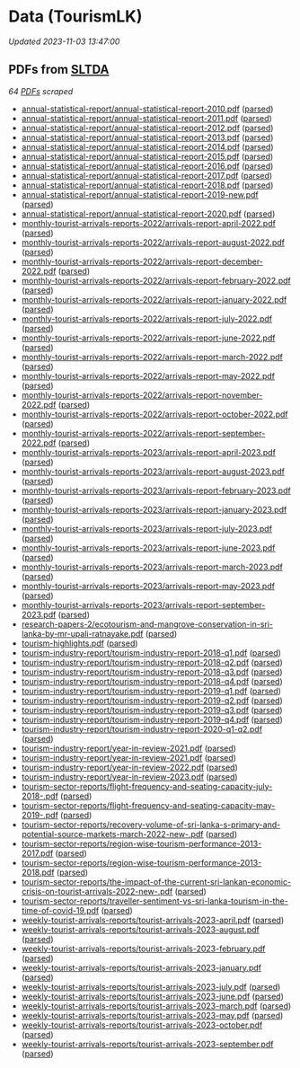 # Data (TourismLK)
*Updated 2023-11-03 13:47:00*

## PDFs from [SLTDA](https://www.sltda.gov.lk/statistics)
*64 [PDFs](sltda/pdf) scraped*
* [annual-statistical-report/annual-statistical-report-2010.pdf](annual-statistical-report/annual-statistical-report-2010.pdf) ([parsed](annual-statistical-report/annual-statistical-report-2010.pdf-parsed))
* [annual-statistical-report/annual-statistical-report-2011.pdf](annual-statistical-report/annual-statistical-report-2011.pdf) ([parsed](annual-statistical-report/annual-statistical-report-2011.pdf-parsed))
* [annual-statistical-report/annual-statistical-report-2012.pdf](annual-statistical-report/annual-statistical-report-2012.pdf) ([parsed](annual-statistical-report/annual-statistical-report-2012.pdf-parsed))
* [annual-statistical-report/annual-statistical-report-2013.pdf](annual-statistical-report/annual-statistical-report-2013.pdf) ([parsed](annual-statistical-report/annual-statistical-report-2013.pdf-parsed))
* [annual-statistical-report/annual-statistical-report-2014.pdf](annual-statistical-report/annual-statistical-report-2014.pdf) ([parsed](annual-statistical-report/annual-statistical-report-2014.pdf-parsed))
* [annual-statistical-report/annual-statistical-report-2015.pdf](annual-statistical-report/annual-statistical-report-2015.pdf) ([parsed](annual-statistical-report/annual-statistical-report-2015.pdf-parsed))
* [annual-statistical-report/annual-statistical-report-2016.pdf](annual-statistical-report/annual-statistical-report-2016.pdf) ([parsed](annual-statistical-report/annual-statistical-report-2016.pdf-parsed))
* [annual-statistical-report/annual-statistical-report-2017.pdf](annual-statistical-report/annual-statistical-report-2017.pdf) ([parsed](annual-statistical-report/annual-statistical-report-2017.pdf-parsed))
* [annual-statistical-report/annual-statistical-report-2018.pdf](annual-statistical-report/annual-statistical-report-2018.pdf) ([parsed](annual-statistical-report/annual-statistical-report-2018.pdf-parsed))
* [annual-statistical-report/annual-statistical-report-2019-new.pdf](annual-statistical-report/annual-statistical-report-2019-new.pdf) ([parsed](annual-statistical-report/annual-statistical-report-2019-new.pdf-parsed))
* [annual-statistical-report/annual-statistical-report-2020.pdf](annual-statistical-report/annual-statistical-report-2020.pdf) ([parsed](annual-statistical-report/annual-statistical-report-2020.pdf-parsed))
* [monthly-tourist-arrivals-reports-2022/arrivals-report-april-2022.pdf](monthly-tourist-arrivals-reports-2022/arrivals-report-april-2022.pdf) ([parsed](monthly-tourist-arrivals-reports-2022/arrivals-report-april-2022.pdf-parsed))
* [monthly-tourist-arrivals-reports-2022/arrivals-report-august-2022.pdf](monthly-tourist-arrivals-reports-2022/arrivals-report-august-2022.pdf) ([parsed](monthly-tourist-arrivals-reports-2022/arrivals-report-august-2022.pdf-parsed))
* [monthly-tourist-arrivals-reports-2022/arrivals-report-december-2022.pdf](monthly-tourist-arrivals-reports-2022/arrivals-report-december-2022.pdf) ([parsed](monthly-tourist-arrivals-reports-2022/arrivals-report-december-2022.pdf-parsed))
* [monthly-tourist-arrivals-reports-2022/arrivals-report-february-2022.pdf](monthly-tourist-arrivals-reports-2022/arrivals-report-february-2022.pdf) ([parsed](monthly-tourist-arrivals-reports-2022/arrivals-report-february-2022.pdf-parsed))
* [monthly-tourist-arrivals-reports-2022/arrivals-report-january-2022.pdf](monthly-tourist-arrivals-reports-2022/arrivals-report-january-2022.pdf) ([parsed](monthly-tourist-arrivals-reports-2022/arrivals-report-january-2022.pdf-parsed))
* [monthly-tourist-arrivals-reports-2022/arrivals-report-july-2022.pdf](monthly-tourist-arrivals-reports-2022/arrivals-report-july-2022.pdf) ([parsed](monthly-tourist-arrivals-reports-2022/arrivals-report-july-2022.pdf-parsed))
* [monthly-tourist-arrivals-reports-2022/arrivals-report-june-2022.pdf](monthly-tourist-arrivals-reports-2022/arrivals-report-june-2022.pdf) ([parsed](monthly-tourist-arrivals-reports-2022/arrivals-report-june-2022.pdf-parsed))
* [monthly-tourist-arrivals-reports-2022/arrivals-report-march-2022.pdf](monthly-tourist-arrivals-reports-2022/arrivals-report-march-2022.pdf) ([parsed](monthly-tourist-arrivals-reports-2022/arrivals-report-march-2022.pdf-parsed))
* [monthly-tourist-arrivals-reports-2022/arrivals-report-may-2022.pdf](monthly-tourist-arrivals-reports-2022/arrivals-report-may-2022.pdf) ([parsed](monthly-tourist-arrivals-reports-2022/arrivals-report-may-2022.pdf-parsed))
* [monthly-tourist-arrivals-reports-2022/arrivals-report-november-2022.pdf](monthly-tourist-arrivals-reports-2022/arrivals-report-november-2022.pdf) ([parsed](monthly-tourist-arrivals-reports-2022/arrivals-report-november-2022.pdf-parsed))
* [monthly-tourist-arrivals-reports-2022/arrivals-report-october-2022.pdf](monthly-tourist-arrivals-reports-2022/arrivals-report-october-2022.pdf) ([parsed](monthly-tourist-arrivals-reports-2022/arrivals-report-october-2022.pdf-parsed))
* [monthly-tourist-arrivals-reports-2022/arrivals-report-september-2022.pdf](monthly-tourist-arrivals-reports-2022/arrivals-report-september-2022.pdf) ([parsed](monthly-tourist-arrivals-reports-2022/arrivals-report-september-2022.pdf-parsed))
* [monthly-tourist-arrivals-reports-2023/arrivals-report-april-2023.pdf](monthly-tourist-arrivals-reports-2023/arrivals-report-april-2023.pdf) ([parsed](monthly-tourist-arrivals-reports-2023/arrivals-report-april-2023.pdf-parsed))
* [monthly-tourist-arrivals-reports-2023/arrivals-report-august-2023.pdf](monthly-tourist-arrivals-reports-2023/arrivals-report-august-2023.pdf) ([parsed](monthly-tourist-arrivals-reports-2023/arrivals-report-august-2023.pdf-parsed))
* [monthly-tourist-arrivals-reports-2023/arrivals-report-february-2023.pdf](monthly-tourist-arrivals-reports-2023/arrivals-report-february-2023.pdf) ([parsed](monthly-tourist-arrivals-reports-2023/arrivals-report-february-2023.pdf-parsed))
* [monthly-tourist-arrivals-reports-2023/arrivals-report-january-2023.pdf](monthly-tourist-arrivals-reports-2023/arrivals-report-january-2023.pdf) ([parsed](monthly-tourist-arrivals-reports-2023/arrivals-report-january-2023.pdf-parsed))
* [monthly-tourist-arrivals-reports-2023/arrivals-report-july-2023.pdf](monthly-tourist-arrivals-reports-2023/arrivals-report-july-2023.pdf) ([parsed](monthly-tourist-arrivals-reports-2023/arrivals-report-july-2023.pdf-parsed))
* [monthly-tourist-arrivals-reports-2023/arrivals-report-june-2023.pdf](monthly-tourist-arrivals-reports-2023/arrivals-report-june-2023.pdf) ([parsed](monthly-tourist-arrivals-reports-2023/arrivals-report-june-2023.pdf-parsed))
* [monthly-tourist-arrivals-reports-2023/arrivals-report-march-2023.pdf](monthly-tourist-arrivals-reports-2023/arrivals-report-march-2023.pdf) ([parsed](monthly-tourist-arrivals-reports-2023/arrivals-report-march-2023.pdf-parsed))
* [monthly-tourist-arrivals-reports-2023/arrivals-report-may-2023.pdf](monthly-tourist-arrivals-reports-2023/arrivals-report-may-2023.pdf) ([parsed](monthly-tourist-arrivals-reports-2023/arrivals-report-may-2023.pdf-parsed))
* [monthly-tourist-arrivals-reports-2023/arrivals-report-september-2023.pdf](monthly-tourist-arrivals-reports-2023/arrivals-report-september-2023.pdf) ([parsed](monthly-tourist-arrivals-reports-2023/arrivals-report-september-2023.pdf-parsed))
* [research-papers-2/ecotourism-and-mangrove-conservation-in-sri-lanka-by-mr-upali-ratnayake.pdf](research-papers-2/ecotourism-and-mangrove-conservation-in-sri-lanka-by-mr-upali-ratnayake.pdf) ([parsed](research-papers-2/ecotourism-and-mangrove-conservation-in-sri-lanka-by-mr-upali-ratnayake.pdf-parsed))
* [tourism-highlights.pdf](tourism-highlights.pdf) ([parsed](tourism-highlights.pdf-parsed))
* [tourism-industry-report/tourism-industry-report-2018-q1.pdf](tourism-industry-report/tourism-industry-report-2018-q1.pdf) ([parsed](tourism-industry-report/tourism-industry-report-2018-q1.pdf-parsed))
* [tourism-industry-report/tourism-industry-report-2018-q2.pdf](tourism-industry-report/tourism-industry-report-2018-q2.pdf) ([parsed](tourism-industry-report/tourism-industry-report-2018-q2.pdf-parsed))
* [tourism-industry-report/tourism-industry-report-2018-q3.pdf](tourism-industry-report/tourism-industry-report-2018-q3.pdf) ([parsed](tourism-industry-report/tourism-industry-report-2018-q3.pdf-parsed))
* [tourism-industry-report/tourism-industry-report-2018-q4.pdf](tourism-industry-report/tourism-industry-report-2018-q4.pdf) ([parsed](tourism-industry-report/tourism-industry-report-2018-q4.pdf-parsed))
* [tourism-industry-report/tourism-industry-report-2019-q1.pdf](tourism-industry-report/tourism-industry-report-2019-q1.pdf) ([parsed](tourism-industry-report/tourism-industry-report-2019-q1.pdf-parsed))
* [tourism-industry-report/tourism-industry-report-2019-q2.pdf](tourism-industry-report/tourism-industry-report-2019-q2.pdf) ([parsed](tourism-industry-report/tourism-industry-report-2019-q2.pdf-parsed))
* [tourism-industry-report/tourism-industry-report-2019-q3.pdf](tourism-industry-report/tourism-industry-report-2019-q3.pdf) ([parsed](tourism-industry-report/tourism-industry-report-2019-q3.pdf-parsed))
* [tourism-industry-report/tourism-industry-report-2019-q4.pdf](tourism-industry-report/tourism-industry-report-2019-q4.pdf) ([parsed](tourism-industry-report/tourism-industry-report-2019-q4.pdf-parsed))
* [tourism-industry-report/tourism-industry-report-2020-q1-q2.pdf](tourism-industry-report/tourism-industry-report-2020-q1-q2.pdf) ([parsed](tourism-industry-report/tourism-industry-report-2020-q1-q2.pdf-parsed))
* [tourism-industry-report/year-in-review-2021.pdf](tourism-industry-report/year-in-review-2021.pdf) ([parsed](tourism-industry-report/year-in-review-2021.pdf-parsed))
* [tourism-industry-report/year-in-review-2021.pdf](tourism-industry-report/year-in-review-2021.pdf) ([parsed](tourism-industry-report/year-in-review-2021.pdf-parsed))
* [tourism-industry-report/year-in-review-2022.pdf](tourism-industry-report/year-in-review-2022.pdf) ([parsed](tourism-industry-report/year-in-review-2022.pdf-parsed))
* [tourism-industry-report/year-in-review-2023.pdf](tourism-industry-report/year-in-review-2023.pdf) ([parsed](tourism-industry-report/year-in-review-2023.pdf-parsed))
* [tourism-sector-reports/flight-frequency-and-seating-capacity-july-2018-.pdf](tourism-sector-reports/flight-frequency-and-seating-capacity-july-2018-.pdf) ([parsed](tourism-sector-reports/flight-frequency-and-seating-capacity-july-2018-.pdf-parsed))
* [tourism-sector-reports/flight-frequency-and-seating-capacity-may-2019-.pdf](tourism-sector-reports/flight-frequency-and-seating-capacity-may-2019-.pdf) ([parsed](tourism-sector-reports/flight-frequency-and-seating-capacity-may-2019-.pdf-parsed))
* [tourism-sector-reports/recovery-volume-of-sri-lanka-s-primary-and-potential-source-markets-march-2022-new-.pdf](tourism-sector-reports/recovery-volume-of-sri-lanka-s-primary-and-potential-source-markets-march-2022-new-.pdf) ([parsed](tourism-sector-reports/recovery-volume-of-sri-lanka-s-primary-and-potential-source-markets-march-2022-new-.pdf-parsed))
* [tourism-sector-reports/region-wise-tourism-performance-2013-2017.pdf](tourism-sector-reports/region-wise-tourism-performance-2013-2017.pdf) ([parsed](tourism-sector-reports/region-wise-tourism-performance-2013-2017.pdf-parsed))
* [tourism-sector-reports/region-wise-tourism-performance-2013-2018.pdf](tourism-sector-reports/region-wise-tourism-performance-2013-2018.pdf) ([parsed](tourism-sector-reports/region-wise-tourism-performance-2013-2018.pdf-parsed))
* [tourism-sector-reports/the-impact-of-the-current-sri-lankan-economic-crisis-on-tourist-arrivals-2022-new-.pdf](tourism-sector-reports/the-impact-of-the-current-sri-lankan-economic-crisis-on-tourist-arrivals-2022-new-.pdf) ([parsed](tourism-sector-reports/the-impact-of-the-current-sri-lankan-economic-crisis-on-tourist-arrivals-2022-new-.pdf-parsed))
* [tourism-sector-reports/traveller-sentiment-vs-sri-lanka-tourism-in-the-time-of-covid-19.pdf](tourism-sector-reports/traveller-sentiment-vs-sri-lanka-tourism-in-the-time-of-covid-19.pdf) ([parsed](tourism-sector-reports/traveller-sentiment-vs-sri-lanka-tourism-in-the-time-of-covid-19.pdf-parsed))
* [weekly-tourist-arrivals-reports/tourist-arrivals-2023-april.pdf](weekly-tourist-arrivals-reports/tourist-arrivals-2023-april.pdf) ([parsed](weekly-tourist-arrivals-reports/tourist-arrivals-2023-april.pdf-parsed))
* [weekly-tourist-arrivals-reports/tourist-arrivals-2023-august.pdf](weekly-tourist-arrivals-reports/tourist-arrivals-2023-august.pdf) ([parsed](weekly-tourist-arrivals-reports/tourist-arrivals-2023-august.pdf-parsed))
* [weekly-tourist-arrivals-reports/tourist-arrivals-2023-february.pdf](weekly-tourist-arrivals-reports/tourist-arrivals-2023-february.pdf) ([parsed](weekly-tourist-arrivals-reports/tourist-arrivals-2023-february.pdf-parsed))
* [weekly-tourist-arrivals-reports/tourist-arrivals-2023-january.pdf](weekly-tourist-arrivals-reports/tourist-arrivals-2023-january.pdf) ([parsed](weekly-tourist-arrivals-reports/tourist-arrivals-2023-january.pdf-parsed))
* [weekly-tourist-arrivals-reports/tourist-arrivals-2023-july.pdf](weekly-tourist-arrivals-reports/tourist-arrivals-2023-july.pdf) ([parsed](weekly-tourist-arrivals-reports/tourist-arrivals-2023-july.pdf-parsed))
* [weekly-tourist-arrivals-reports/tourist-arrivals-2023-june.pdf](weekly-tourist-arrivals-reports/tourist-arrivals-2023-june.pdf) ([parsed](weekly-tourist-arrivals-reports/tourist-arrivals-2023-june.pdf-parsed))
* [weekly-tourist-arrivals-reports/tourist-arrivals-2023-march.pdf](weekly-tourist-arrivals-reports/tourist-arrivals-2023-march.pdf) ([parsed](weekly-tourist-arrivals-reports/tourist-arrivals-2023-march.pdf-parsed))
* [weekly-tourist-arrivals-reports/tourist-arrivals-2023-may.pdf](weekly-tourist-arrivals-reports/tourist-arrivals-2023-may.pdf) ([parsed](weekly-tourist-arrivals-reports/tourist-arrivals-2023-may.pdf-parsed))
* [weekly-tourist-arrivals-reports/tourist-arrivals-2023-october.pdf](weekly-tourist-arrivals-reports/tourist-arrivals-2023-october.pdf) ([parsed](weekly-tourist-arrivals-reports/tourist-arrivals-2023-october.pdf-parsed))
* [weekly-tourist-arrivals-reports/tourist-arrivals-2023-september.pdf](weekly-tourist-arrivals-reports/tourist-arrivals-2023-september.pdf) ([parsed](weekly-tourist-arrivals-reports/tourist-arrivals-2023-september.pdf-parsed))
